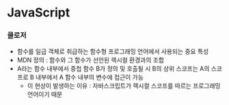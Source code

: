 # JavaScript
### 클로저
* 함수를 일급 객체로 취급하는 함수형 프로그래밍 언어에서 사용되는 중요 특성
* MDN 정의 : 함수와 그 함수가 선언된 렉시컬 환경과의 조합
* A라는 함수 내부에서 중첩 함수 B가 정의 및 호출될 시 B의 상위 스코프는 A의 스코프로 B 내부에서 A 함수 내부의 변수에 접근이 가능
  * 이 현상이 발생하는 이유 : 자바스크립트가 렉시컬 스코프를 따르는 프로그래밍 언어이기 때문